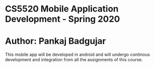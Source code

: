 # CS5520 Mobile Application Development - Spring 2020 
# Author: Pankaj Badgujar

This mobile app will be developed in android and will undergo continous development and integration from all the assignments of this course.
